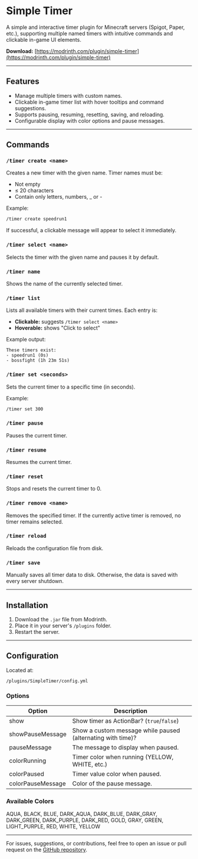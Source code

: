# Simple Timer

A simple and interactive timer plugin for Minecraft servers (Spigot, Paper, etc.),
supporting multiple named timers with intuitive commands and clickable in-game UI elements.

**Download:** [https://modrinth.com/plugin/simple-timer](https://modrinth.com/plugin/simple-timer)

---

## Features

- Manage multiple timers with custom names.
- Clickable in-game timer list with hover tooltips and command suggestions.
- Supports pausing, resuming, resetting, saving, and reloading.
- Configurable display with color options and pause messages.

---

## Commands

### `/timer create <name>`
Creates a new timer with the given name.
Timer names must be:

- Not empty
- ≤ 20 characters
- Contain only letters, numbers, _ or -

Example:
```bash
/timer create speedrun1
```

If successful, a clickable message will appear to select it immediately.

### `/timer select <name>`
Selects the timer with the given name and pauses it by default.

### `/timer name`
Shows the name of the currently selected timer.

### `/timer list`
Lists all available timers with their current times.
Each entry is:

- **Clickable:** suggests `/timer select <name>`
- **Hoverable:** shows "Click to select"

Example output:
```
These timers exist:
- speedrun1 (0s)
- bossfight (1h 23m 51s)
```

### `/timer set <seconds>`
Sets the current timer to a specific time (in seconds).

Example:
```bash
/timer set 300
```

### `/timer pause`
Pauses the current timer.

### `/timer resume`
Resumes the current timer.

### `/timer reset`
Stops and resets the current timer to 0.

### `/timer remove <name>`
Removes the specified timer.
If the currently active timer is removed, no timer remains selected.

### `/timer reload`
Reloads the configuration file from disk.

### `/timer save`
Manually saves all timer data to disk.
Otherwise, the data is saved with every server shutdown.

---

## Installation

1) Download the `.jar` file from Modrinth.
2) Place it in your server's `/plugins` folder.
3) Restart the server.

---

## Configuration

Located at:
```
/plugins/SimpleTimer/config.yml
```

### Options

| Option            | Description                                                 |
|-------------------|-------------------------------------------------------------|
| show              | Show timer as ActionBar? (`true`/`false`)                   |
| showPauseMessage	 | Show a custom message while paused (alternating with time)? |
| pauseMessage      | The message to display when paused.                         |
| colorRunning      | Timer color when running (YELLOW, WHITE, etc.)              |
| colorPaused       | Timer value color when paused.                              |
| colorPauseMessage | Color of the pause message.                                 |

### Available Colors

AQUA, BLACK, BLUE, DARK_AQUA, DARK_BLUE, DARK_GRAY, DARK_GREEN, DARK_PURPLE,
DARK_RED, GOLD, GRAY, GREEN, LIGHT_PURPLE, RED, WHITE, YELLOW

---

For issues, suggestions, or contributions, feel free to open an issue or pull request on the [GitHub repository](https://github.com/IschdeFelin/mc-simple-timer).